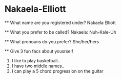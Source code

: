 # Nakaela-Elliott
** What name are you registered under?
   Nakaela Elliott

** What you prefer to be called?
   Nakaela: Nuh-Kale-Uh

** What pronouns do you prefer?
   She/her/hers

** Give 3 fun facs about yousrself
1. I like to play basketball..
2. I have two middle names..
3. I can play a 5 chord progression on the guitar

